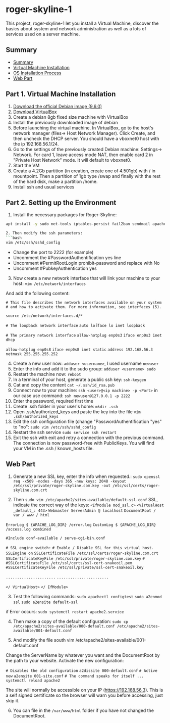 # roger-skyline-1
This project, roger-skyline-1 let you install a Virtual Machine, discover the basics about system and network administration as well as a lots of services used on a server machine.

## Summary <a id="summary"></a>

- [Summary](#summary)
- [Virtual Machine Installation](#VMinstall)
- [OS Installation Process](#SetUpEnvironment)
- [Web Part](#WebPart)


## Part 1. Virtual Machine Installation <a id="VMinstall"></a>

1. [Download the official Debian image (9.6.0)](https://cdimage.debian.org/debian-cd/current/amd64/iso-cd/debian-9.6.0-amd64-netinst.iso)
2. [Download VirtualBox](https://www.virtualbox.org/wiki/Downloads)
3. Create a debian 8gb fixed size machine with VirtualBox
4. Install the previously downloaded image of debian
5. Before launching the virtual machine. In VirtualBox, go to the host's network manager (files-> Host Network Manager). Click Create, and then uncheck the DHCP server. You should have a vboxnet0 host with the ip 192.168.56.1/24.
6. Go to the settings of the previously created Debian machine: Settings-> Network. For card 1, leave access mode NAT, then enable card 2 in "Private Host Network" mode. It will default to vboxnet0.
7. Start the VM
8. Create a 4.2Gb partition (in creation, create one of 4.501gb) with / in mountpoint. Then a partition of 1gb type /swap and finally with the rest of the hard disk, make a partition /home.
9. Install ssh and usual services

## Part 2. Setting up the Environment <a id="SetUpEnvironment"></a>

1. Install the necessary packages for Roger-Skyline:
```bash
apt install -y sudo net-tools iptables-persist fail2ban sendmail apache2```

2. Then modify the ssh parameters:
```bash
vim /etc/ssh/sshd_config
```
- Change the port to 2222 (for example)
- Uncomment the #PasswordAuthentification yes line
- Uncomment #PermitRootLogin prohibit-password and replace with No
- Uncomment #PubkeyAuthentication yes
3. Now create a new network interface that will link your machine to your host:
`vim /etc/network/interfaces`

And add the following content:

`# This file describes the network interfaces available on your system`
`# and how to activate them. For more information, see interfaces (5).`

`source /etc/network/interfaces.d/*`

`# The loopback network interface`
`auto lo`
i`face lo inet loopback`

`# The primary network interface`
`allow-hotplug enp0s3`
`iface enp0s3 inet dhcp`

`allow-hotplug enp0s8`
`iface enp0s8 inet static`
`address 192.168.56.3`
`netmask 255.255.255.252`

4. Create a new user now:
`adduser <username>`, I used username `newuser`
5. Enter the info and add it to the sudo group:
`adduser <username> sudo`
6. Restart the machine now:
`reboot`
7. In a terminal of your host, generate a public ssh key:
`ssh-keygen`
8. Cat and copy the content
`cat ~/.ssh/id_rsa.pub`
9. Connect now to your machine:
`ssh <user>@<ip machine> -p <Port>`
in our case use command:
`ssh newuser@127.0.0.1 -p 2222`
10. Enter the password, required first time
11. Create .ssh folder in your user's home:
`mkdir .ssh`
12. Open .ssh/authorized_keys and paste the key into the file
`vim .ssh/authorized_keys`
13. Edit the ssh configuration file (change "PasswordAuthentification "yes" to "no":
`sudo vim /etc/ssh/sshd_config`
14. Restart the ssh service
`sudo service ssh restart`
15. Exit the ssh with exit and retry a connection with the previous command. The connection is now password-free with PublicKeys. You will find your VM in the .ssh / known_hosts file.

## Web Part <a id="WebPart"></a>
1. Generate a new SSL key, enter the info when requested.:
`sudo openssl req -x509 -nodes -days 365 -new keys: 2048 -keyout /etc/ssl/private/roger-skyline.com.key -out /etc/ssl/certs/roger-skyline.com.crt`

2. Then
`sudo vim /etc/apache2/sites-available/default-ssl.conf`
SSL, indicate the correct way of the keys:
`<IfModule mod_ssl.c>`
`<VirtualHost _default_: 443>`
`Webmaster ServerAdmin @ localhost`
`DocumentRoot / var / www / html`

`ErrorLog $ {APACHE_LOG_DIR} /error.log`
`CustomLog $ {APACHE_LOG_DIR} /access.log combined`

`#Include conf-available / serve-cgi-bin.conf`

`# SSL engine switch:`
`# Enable / Disable SSL for this virtual host.`
`SSLEngine on`
`SSLCertificateFile /etc/ssl/certs/roger-skyline.com.crt`
`SSLCertificateKeyFile /etc/ssl/private/roger-skyline.com.key`
`#`
`#SSLCertificateFile /etc/ssl/certs/ssl-cert-snakeoil.pem`
`#SSLCertificateKeyFile /etc/ssl/private/ssl-cert-snakeoil.key`

`......................`
`.......................`

`</ VirtualHost>`
`</ IfModule>`

3. Test the following commands:
`sudo apachectl configtest`
`sudo a2enmod ssl`
`sudo a2ensite default-ssl`

if Error occurs:
`sudo systemctl restart apache2.service`

4. Then make a copy of the default configuration:
`sudo cp /etc/apache2/sites-available/000-default.conf /etc/apache2/sites-available/001-default.conf`

5. And modify the file south vim /etc/apache2/sites-available/001-default.conf

Change the ServerName by whatever you want and the DocumentRoot by the path to your website.
Activate the new configuration:

`# Disables the old configuration`
`a2dissite 000-default.conf`
`# Active new`
`a2ensite 001-site.conf`
`# The command speaks for itself ...`
`systemctl reload apache2`

The site will normally be accessible on your IP (https://192.168.56.3).
This is a self signed certificate so the browser will warn you before accessing, just skip it.

6. You can file in the `/var/www/html` folder if you have not changed the DocumentRoot.


